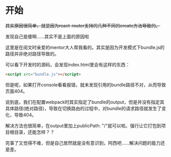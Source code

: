 # 开始

<del>其实原因很简单，就是因为react-router支持的几种不同的create方法导致的。</del>

发现自己是傻啊……其实不是上面的原因啦

这里是在阅文时亲爱的mentor大人帮我看的。其实是因为开发模式下bundle.js的路径并非绝对路径导致的。

可以看下开发时的源码，会发现index.html里会有这样的东西：

```html
<script src="bundle.js"></script>
```

但是呢，如果打开console看看报错，就未发现引用的bundle路径不对，从而导致页面404。

说到底，我们在配置webpack时其实指定了bundle的output，但是并没有指定其具体路径(绝对路径)，导致在切换路由的过程中，对bundle的请求路径就发生了变化，导致404。

解决方法也很简单，在output里加上publicPath: "/"就可以啦。强行让它打包到项目根目录，还能怎样？？

完事了又觉得不难，但是自己居然就是没有意识到，阿西吧……解决问题的能力还是差。